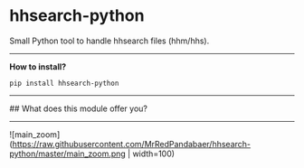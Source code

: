 # hhsearch-python
Small Python tool to handle hhsearch files (hhm/hhs).

<hr>
<b> How to install? </b>

<code>pip install hhsearch-python</code>

<hr>
## What does this module offer you? 
<hr>


![main_zoom](https://raw.githubusercontent.com/MrRedPandabaer/hhsearch-python/master/main_zoom.png | width=100)
